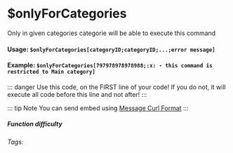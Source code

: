 # $onlyForCategories
Only in given categories categorie will be able to execute this command

#### Usage: `$onlyForCategories[categoryID;categoryID;...;error message]`

#### Example: `$onlyForCategories[797978978978988;:x: - this command is restricted to Main category]`

::: danger
Use this code, on the FIRST line of your code! If you do not, it will execute all code before this line and not after!
:::

::: tip Note
You can send embed using [Message Curl Format](../../CodeReferences/ref.message_curl_format.md)
:::

##### Function difficulty <Badge type="warning" text="Medium" vertical="middle" /> 
###### Tags: <Badge type="tip" text="Only If" vertical="middle" /> <Badge type="tip" text="Category restrictions" vertical="middle" /> <Badge type="tip" text="Only Execute if" vertical="middle" />